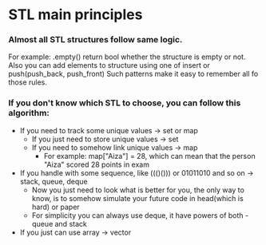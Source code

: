 # STL main principles
### Almost all STL structures follow same logic. 
For example: .empty() return bool whether the structure is empty or not. Also you can add elements to structure using one of insert or push(push_back, push_front)
Such patterns make it easy to remember all fo those rules. 

### If you don't know which STL to choose, you can follow this algorithm:
- If you need to track some unique values -> set or map
  - If you just need to store unique values -> set
  - If you need to somehow link unique values -> map
    - For example: map["Aiza"] = 28, which can mean that the person "Aiza" scored 28 points in exam
- If you handle with some sequence, like ((()())) or 01011010 and so on -> stack, queue, deque
  - Now you just need to look what is better for you, the only way to know, is to somehow simulate your future code in head(which is hard) or paper
  - For simplicity you can always use deque, it have powers of both - queue and stack
- If you just can use array -> vector
